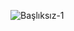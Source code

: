 ![Başlıksız-1](https://user-images.githubusercontent.com/74095539/168873139-8512d067-39e4-4c34-8ec3-fc17821c116a.jpg)
